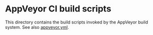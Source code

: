 # AppVeyor CI build scripts

This directory contains the build scripts invoked by the
AppVeyor build system. See also [appveyor.yml](../../appveyor.yml).
